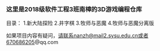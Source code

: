 ### 这里是2018级软件工程3班南樟的3D游戏编程仓库
目录：
1.新大陆探险
2.井字棋
3.牧师与恶魔
4.牧师与恶魔分离版

如果项目内容有疑问，请联系nanzh@mail2.sysu.edu.cn或者670686205@qq.com